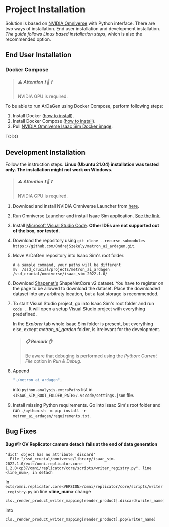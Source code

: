 # Project Installation

Solution is based on [NVIDIA Omniverse](https://developer.nvidia.com/nvidia-omniverse-platform) with Python interface.
There are two ways of installation. End user installation and development installation. *The guide follows Linux based
installation steps*, which is also the recommended option.

## End User Installation

### Docker Compose

> ##### :warning: Attention :exclamation: :raised_hands: :exclamation: <!--markdownlint-disable header-increment no-duplicate-header blanks-around-headers-->
> NVIDIA GPU is required.

To be able to run ArDaGen using Docker Compose, perform following steps:

1. Install Docker ([how to install](https://docs.docker.com/get-docker/)).
2. Install Docker Compose ([how to install](https://docs.docker.com/compose/install/)).
3. Pull [NVIDIA Omniverse Isaac Sim Docker image](https://catalog.ngc.nvidia.com/orgs/nvidia/containers/isaac-sim).

TODO

## Development Installation

Follow the instruction steps.
**Linux (Ubuntu 21.04) installation was tested only. The installation might not work on Windows.**

> ##### :warning: Attention :exclamation: :raised_hands: :exclamation: <!--markdownlint-disable header-increment no-duplicate-header blanks-around-headers-->
> NVIDIA GPU is required.

1. Download and install NVIDIA Omniverse Launcher from [here](https://developer.nvidia.com/nvidia-omniverse-platform).

2. Run Omniverse Launcher and install Isaac Sim application.
[See the link.](https://docs.omniverse.nvidia.com/app_isaacsim/app_isaacsim/install_basic.html)

3. Install [Microsoft Visual Studio Code](https://code.visualstudio.com/).
**Other IDEs are not supported out of the box, nor tested.**

4. Download the repository using
`git clone --recurse-submodules https://github.com/OndrejSzekely/metron_ai_ardagen.git`.

5. Move ArDaGen repository into Isaac Sim's root folder.

    ```shell
    # a sample command, your paths will be different
    mv  /ssd_crucial/projects/metron_ai_ardagen /ssd_crucial/omniverse/isaac_sim-2022.1.0/
    ```

6. Download [Shapenet's](https://shapenet.org/) ShapeNetCore v2 dataset.
You have to register on the page to be allowed to download the dataset. Place the
downloaded dataset into any arbitraty location, but a fast storage is recommended.

7. To start Visual Studio project, go into Isaac Sim's root folder and run `code .`. It will open a setup Visual
Studio project with everything predefined.

    In the *Explorer* tab whole Isaac Sim folder is present, but everything else, except *metron_ai_garden* folder,
    is irrelevant for the development.

    > ##### :clipboard: Remark :raised_hand:
    > Be aware that debuging is performed using the *Python: Current File* option in *Run & Debug*.

8. Append

    ```yaml
    "./metron_ai_ardagen",
    ```

    into `python.analysis.extraPaths` list in 
    `<ISAAC_SIM_ROOT_FOLDER_PATH>/.vscode/settings.json` file.

9. Install missing Python requirements. Go into Isaac Sim's root folder and run
`./python.sh -m pip install -r metron_ai_ardagen/requirements.txt`.

## Bug Fixes

#### Bug #1: OV Replicator camera detach fails at the end of data generation

```shell
'dict' object has no attribute 'discard'
  File "/ssd_crucial/omniverse/library/isaac_sim-2022.1.0/exts/omni.replicator.core-1.2.0+cp37/omni/replicator/core/scripts/writer_registry.py", line <line_num>, in detach
```

In `exts/omni.replicator.core<VERSION>/omni/replicator/core/scripts/writer_registry.py` on line **<line_num>** change

```python
cls._render_product_writer_mapping[render_product].discard(writer_name)
```

into

```python
cls._render_product_writer_mapping[render_product].pop(writer_name)
```

